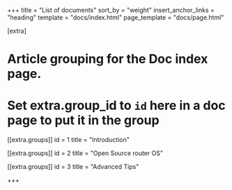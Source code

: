 +++
title = "List of documents"
sort_by = "weight"
insert_anchor_links = "heading"
template = "docs/index.html"
page_template = "docs/page.html"

[extra]

# Article grouping for the Doc index page.
# Set extra.group_id to `id` here in a doc page to put it in the group 
[[extra.groups]]
id = 1
title = "Introduction"

[[extra.groups]]
id = 2
title = "Open Source router OS"

[[extra.groups]]
id = 3
title = "Advanced Tips"

+++